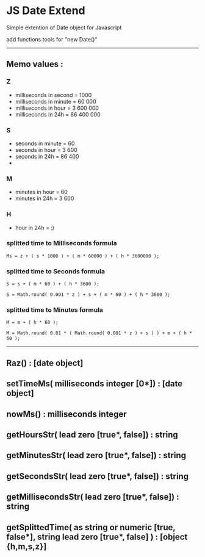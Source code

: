 # JS Date Extend
Simple extention of Date object for Javascript

add functions tools for "new Date()"

---

## Memo values :

### Z
- milliseconds in second = 1000
- milliseconds in minute = 60 000
- milliseconds in hour = 3 600 000
- milliseconds in 24h  = 86 400 000

### S
- seconds in minute = 60
- seconds in hour = 3 600
- seconds in 24h = 86 400
- 
### M
- minutes in hour = 60
- minutes in 24h = 3 600

### H
- hour in 24h = :)

### splitted time to Milliseconds formula
```
Ms = z + ( s * 1000 ) + ( m * 60000 ) + ( h * 3600000 );
```

### splitted time to Seconds formula
```
S = s + ( m * 60 ) + ( h * 3600 );
```
```
S = Math.round( 0.001 * z ) + s + ( m * 60 ) + ( h * 3600 );
```

### splitted time to Minutes formula
```
M = m + ( h * 60 );
```
```
M = Math.round( 0.01 * ( Math.round( 0.001 * z ) + s ) ) + m + ( h * 60 );
```

---

## Raz() : [date object]

## setTimeMs( milliseconds integer [0*]) : [date object]

## nowMs() : milliseconds integer

## getHoursStr( lead zero [true*, false]) : string

## getMinutesStr( lead zero [true*, false]) : string

## getSecondsStr( lead zero [true*, false]) : string

## getMillisecondsStr( lead zero [true*, false]) : string

## getSplittedTime( as string or numeric [true, false*], string lead zero [true*, false] ) : [object {h,m,s,z}]
